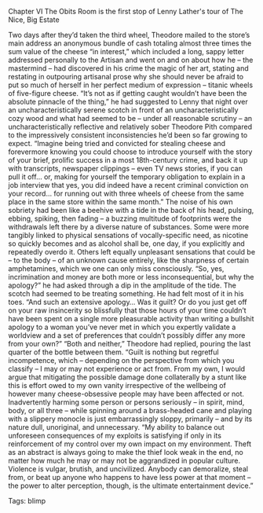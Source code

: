 Chapter VI
The Obits Room is the first stop of Lenny Lather's tour of The Nice, Big Estate

Two days after they’d taken the third wheel, Theodore mailed to the store’s main address an anonymous bundle of cash totaling almost three times the sum value of the cheese “in interest,” which included a long, sappy letter addressed personally to the Artisan and went on and on about how he – the mastermind – had discovered in his crime the magic of her art, stating and restating in outpouring artisanal prose why she should never be afraid to put so much of herself in her perfect medium of expression – titanic wheels of five-figure cheese.
“It’s not as if getting caught wouldn’t have been the absolute pinnacle of the thing,” he had suggested to Lenny that night over an uncharacteristically serene scotch in front of an uncharacteristically cozy wood and what had seemed to be – under all reasonable scrutiny – an uncharacteristically reflective and relatively sober Theodore Pith compared to the impressively consistent inconsistencies he’d been so far growing to expect.
“Imagine being tried and convicted for stealing cheese and forevermore knowing you could choose to introduce yourself with the story of your brief, prolific success in a most 18th-century crime, and back it up with transcripts, newspaper clippings – even TV news stories, if you can pull it off… or, making for yourself the temporary obligation to explain in a job interview that yes, you did indeed have a recent criminal conviction on your record… for running out with three wheels of cheese from the same place in the same store within the same month.”
The noise of his own sobriety had been like a beehive with a tide in the back of his head, pulsing, ebbing, spiking, then fading – a buzzing multitude of footprints were the withdrawals left there by a diverse nature of substances. Some were more tangibly linked to physical sensations of vocally-specific need, as nicotine so quickly becomes and as alcohol shall be, one day, if you explicitly and repeatedly overdo it. Others left equally unpleasant sensations that could be – to the body – of an unknown cause entirely, like the sharpness of certain amphetamines, which we one can only miss consciously.
“So, yes, incrimination and money are both more or less inconsequential, but why the apology?” he had asked through a dip in the amplitude of the tide. The scotch had seemed to be treating something. He had felt most of it in his toes.
“And such an extensive apology… Was it guilt? Or do you just get off on your raw insincerity so blissfully that those hours of your time couldn’t have been spent on a single more pleasurable activity than writing a bullshit apology to a woman you’ve never met in which you expertly validate a worldview and a set of preferences that couldn’t possibly differ any more from your own?”
“Both and neither,” Theodore had replied, pouring the last quarter of the bottle between them.
“Guilt is nothing but regretful incompetence, which – depending on the perspective from which you classify – I may or may not experience or act from. From my own, I would argue that mitigating the possible damage done collaterally by a stunt like this is effort owed to my own vanity irrespective of the wellbeing of however many cheese-obsessive people may have been affected or not. Inadvertently harming some person or persons seriously – in spirit, mind, body, or all three – while spinning around a brass-headed cane and playing with a slippery monocle is just embarrassingly sloppy, primarily – and by its nature dull, unoriginal, and unnecessary.
“My ability to balance out unforeseen consequences of my exploits is satisfying if only in its reinforcement of my control over my own impact on my environment. Theft as an abstract is always going to make the thief look weak in the end, no matter how much he may or may not be aggrandized in popular culture. Violence is vulgar, brutish, and uncivilized. Anybody can demoralize, steal from, or beat up anyone who happens to have less power at that moment – the power to alter perception, though, is the ultimate entertainment device.”

Tags:
  blimp